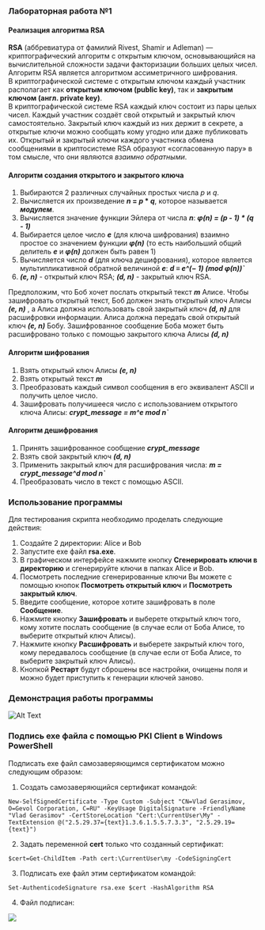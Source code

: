 ### Лабораторная работа №1

#### Реализация алгоритма RSA
**RSA** (аббревиатура от фамилий Rivest, Shamir и Adleman) — криптографический алгоритм с открытым ключом, основывающийся на вычислительной сложности задачи факторизации больших целых чисел.  
Алгоритм RSA является алгоритмом ассиметричного шифрования.  
В криптографической системе с открытым ключом каждый участник располагает как **открытым ключом (public key)**, так и **закрытым ключом (англ. private key)**.  
В криптографической системе RSA каждый ключ состоит из пары целых чисел. Каждый участник создаёт свой открытый и закрытый ключ самостоятельно. Закрытый ключ каждый из них держит в секрете, а открытые ключи можно сообщать кому угодно или даже публиковать их. Открытый и закрытый ключи каждого участника обмена сообщениями в криптосистеме RSA образуют «согласованную пару» в том смысле, что они являются *взаимно обратными*.  

#### Алгоритм создания открытого и закрытого ключа
1. Выбираются 2 различных случайных простых числа *p* и *q*.  
2. Вычисляется их произведение ***n* = *p* * *q***, которое называется ***модулем***.
3. Вычисляется значение функции Эйлера от числа ***n***:
    ***φ(n) = (p - 1) * (q - 1)***
4. Выбирается целое число ***e*** (для ключа шифрования) взаимно простое со значением функции ***φ(n)*** (то есть наибольший общий делитель ***e*** и ***φ(n)*** должен быть равен 1)
5. Вычисляется число ***d*** (для ключа дешифрования), которое является мультипликативной обратной величиной ***e***:
    ***d ≡ e^(− 1) (mod φ(n))`***
6. ***(e, n)*** - открытый ключ RSA; ***(d, n)*** - закрытый ключ RSA.  

Предположим, что Боб хочет послать открытый текст ***m*** Алисе. Чтобы зашифровать открытый текст, Боб должен знать открытый ключ Алисы ***(e, n)*** , а Алиса должна использовать свой закрытый ключ ***(d, n)*** для расшифровки информации. Алиса должна передать свой открытый ключ ***(e, n)*** Бобу. Зашифрованное сообщение Боба может быть расшифровано только с помощью закрытого ключа Алисы ***(d, n)***

#### Алгоритм шифрования
1. Взять открытый ключ Алисы ***(e, n)***
2. Взять открытый текст ***m***
3. Преобразовать каждый символ сообщения в его эквивалент ASCII и получить целое число.
3. Зашифровать получишееся число с использованием открытого ключа Алисы:
    ***crypt_message = m^e mod n`***

#### Алгоритм дешифрования
1. Принять зашифрованное сообщение ***crypt_message***
2. Взять свой закрытый ключ ***(d, n)***
3. Применить закрытый ключ для расшифрования числа:
    ***m = crypt_message^d mod n`***
4. Преобразовать число в текст с помощью ASCII.

### Использование программы
Для тестирования скрипта необходимо проделать следующие действия:
1. Создайте 2 директории: Alice и Bob
2. Запустите exe файл **rsa.exe**.
3. В графическом интерфейсе нажмите кнопку **Сгенерировать ключи в директорию** и сгенерируйте ключи в папках Alice и Bob.
4. Посмотреть последние сгенерированные ключи Вы можете с помощью кнопок **Посмотреть открытый ключ** и **Посмотреть закрытый ключ**.
5. Введите сообщение, которое хотите зашифровать в поле **Сообщение**.
6. Нажмите кнопку **Зашифровать** и выберете открытый ключ того, кому хотите послать сообщение (в случае если от Боба Алисе, то выберите открытый ключ Алисы).
7. Нажмите кнопку **Расшифровать** и выберете закрытый ключ того, кому передавалось сообщение (в случае если от Боба Алисе, то выберите закрытый ключ Алисы).
8. Кнопкой **Рестарт** будут сброшены все настройки, очищены поля и можно будет приступить к генерации ключей заново.

### Демонстрация работы программы
![Alt Text](http://ipic.su/img/img7/fs/2020-10-18-18-05-42.1603033848.gif)

### Подпись exe файла с помощью PKI Client в Windows PowerShell

Подписать exe файл самозаверяющимся сертификатом можно следующим образом:

1. Создать самозаверяющийся сертификат командой:

```New-SelfSignedCertificate -Type Custom -Subject "CN=Vlad Gerasimov, O=Gevol Corporation, C=RU" -KeyUsage DigitalSignature -FriendlyName "Vlad Gerasimov" -CertStoreLocation "Cert:\CurrentUser\My" -TextExtension @("2.5.29.37={text}1.3.6.1.5.5.7.3.3", "2.5.29.19={text}")```

2. Задать переменной **cert** только что созданный сертификат:

```$cert=Get-ChildItem -Path cert:\CurrentUser\my -CodeSigningCert```

3. Подписать exe файл этим сертификатом командой:

```Set-AuthenticodeSignature rsa.exe $cert -HashAlgorithm RSA```

4. Файл подписан:

![](https://image.prntscr.com/image/VA-6-ZqqRImlQggDTM6Tpg.png)